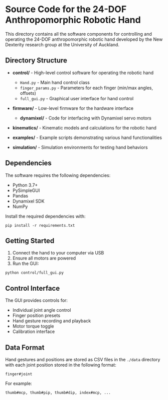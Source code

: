 ﻿# Source Code for the 24-DOF Anthropomorphic Robotic Hand

This directory contains all the software components for controlling and operating the 24-DOF anthropomorphic robotic hand developed by the New Dexterity research group at the University of Auckland.

## Directory Structure

- **control/** - High-level control software for operating the robotic hand
  - `Hand.py` - Main hand control class
  - `finger_params.py` - Parameters for each finger (min/max angles, offsets)
  - `full_gui.py` - Graphical user interface for hand control

- **firmware/** - Low-level firmware for the hardware interface
  - **dynamixel/** - Code for interfacing with Dynamixel servo motors

- **kinematics/** - Kinematic models and calculations for the robotic hand

- **examples/** - Example scripts demonstrating various hand functionalities

- **simulation/** - Simulation environments for testing hand behaviors

## Dependencies

The software requires the following dependencies:
- Python 3.7+
- PySimpleGUI
- Pandas
- Dynamixel SDK
- NumPy

Install the required dependencies with:
```
pip install -r requirements.txt
```

## Getting Started

1. Connect the hand to your computer via USB
2. Ensure all motors are powered
3. Run the GUI:
```
python control/full_gui.py
```

## Control Interface

The GUI provides controls for:
- Individual joint angle control
- Finger position presets
- Hand gesture recording and playback
- Motor torque toggle
- Calibration interface

## Data Format

Hand gestures and positions are stored as CSV files in the `./data` directory with each joint position stored in the following format:
```
finger#joint
```

For example:
```
thumb#mcp, thumb#pip, thumb#dip, index#mcp, ...
```
